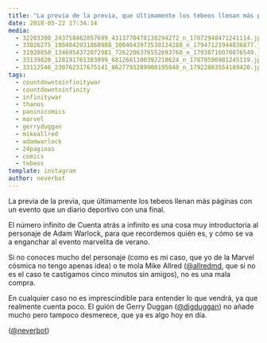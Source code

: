 ```yaml
---
title: "La previa de la previa, que últimamente los tebeos llenan más páginas con un evento que un diario deportivo con una final"
date: 2018-05-22 17:34:14
media: 
  - 32203390_243758462857699_4313770478138294272_n_17872948471241114.jpg
  - 33026275_1984042031860988_1004643973530124288_n_17947121944036877.jpg
  - 31920850_1346954372072981_7262206376552693760_n_17938716070076549.jpg
  - 33139820_128191761383099_6812661100392218624_n_17870590981245119.jpg
  - 33112546_230762317675141_8627793289900195840_n_17922803554189420.jpg
tags: 
  - countdowntoinfinitywar
  - countdowntoinfinity
  - infinitywar
  - thanos
  - paninicomics
  - marvel
  - gerryduggan
  - mikeallred
  - adamwarlock
  - 24paginas
  - comics
  - tebeos
template: instagram
author: neverbot
---
```


La previa de la previa, que últimamente los tebeos llenan más páginas con un evento que un diario deportivo con una final.


El número infinito de Cuenta atrás a infinito es una cosa muy introductoria al personaje de Adam Warlock, para que recordemos quién es, y cómo se va a enganchar al evento marvelita de verano.


Si no conoces mucho del personaje (como es mi caso, que yo de la Marvel cósmica no tengo apenas idea) o te mola Mike Allred ([@allredmd](https://instagram.com/allredmd), que si no es el caso te castigamos cinco minutos sin amigos), no es una mala compra.


En cualquier caso no es imprescindible para entender lo que vendrá, ya que realmente cuenta poco. El guión de Gerry Duggan ([@digduggan](https://instagram.com/digduggan)) no añade mucho pero tampoco desmerece, que ya es algo hoy en día.


([@neverbot](https://instagram.com/neverbot))
